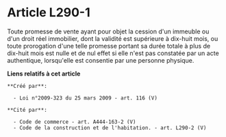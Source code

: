 # Article L290-1

Toute promesse de vente ayant pour objet la cession d'un immeuble ou d'un droit réel immobilier, dont la validité est
supérieure à dix-huit mois, ou toute prorogation d'une telle promesse portant sa durée totale à plus de dix-huit mois est
nulle et de nul effet si elle n'est pas constatée par un acte authentique, lorsqu'elle est consentie par une personne
physique.

**Liens relatifs à cet article**

	**Créé par**:

	  - Loi n°2009-323 du 25 mars 2009 - art. 116 (V)

	**Cité par**:

	  - Code de commerce - art. A444-163-2 (V)
	  - Code de la construction et de l'habitation. - art. L290-2 (V)

